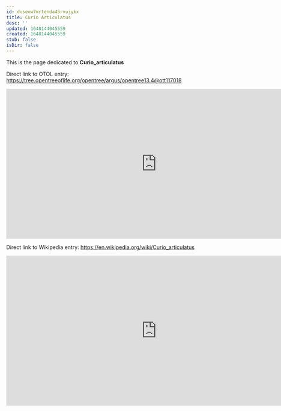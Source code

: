 ```yaml
---
id: duseow7mrtenda45rvujykx
title: Curio Articulatus
desc: ''
updated: 1648144045559
created: 1648144045559
stub: false
isDir: false
---
```

This is the page dedicated to **Curio_articulatus**


Direct link to OTOL entry: https://tree.opentreeoflife.org/opentree/argus/opentree13.4@ott117018



<html>
    <body>
    <iframe src="https://tree.opentreeoflife.org/opentree/argus/opentree13.4@ott117018"
    width="800" height="400" frameborder="0" allowfullscreen> </iframe>
    </body>
</html>
    


Direct link to Wikipedia entry: https://en.wikipedia.org/wiki/Curio_articulatus



<html>
    <body>
    <iframe src="https://en.wikipedia.org/wiki/Curio_articulatus"
    width="800" height="400" frameborder="0" allowfullscreen> </iframe>
    </body>
</html>
    

